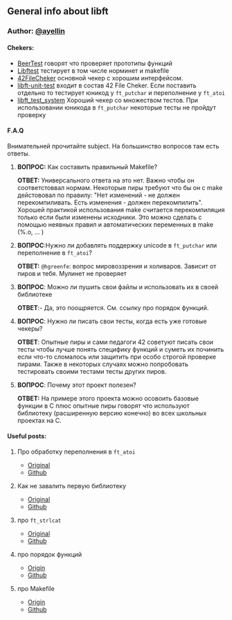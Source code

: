 ## General info about libft

### Author: [@ayellin](https://profile.intra.42.fr/users/ayellin)

#### Chekers:

- [BeerTest](https://github.com/Dgreat21/21libftbeertest)
 говорят что проверяет прототипы функций
- [Libftest](https://github.com/jtoty/Libftest)
тестирует в том числе норминет и makefile 
- [42FileCheker](https://github.com/jgigault/42FileChecker)
основной чекер с хорошим интерфейсом. 
- [libft-unit-test](https://github.com/alelievr/libft-unit-test)
 входит в состав 42 File Cheker. Если поставить отдельно то тестирует
 юникод у `ft_putchar` и переполнение у `ft_atoi`
- [libft_test_system](https://github.com/sitlcead/42_libft_test_system)
  Хороший чекер со множеcтвом тестов. При использовании юникода в `ft_putchar` некоторые тесты не пройдут проверку

#### F.A.Q

Внимательней прочитайте subject. На большинство вопросов там есть ответы.

1) **ВОПРОС:** Как составить правильный Makefile?

   **ОТВЕТ:** Универсального ответа на это нет. Важно чтобы он соответстоввал нормам. Некоторые пиры требуют что бы он с make дейстововал по правилу: "Нет изменений - не должен перекомпиливать. Есть изменения - должен перекомпилить". Хорошей практикой использования make считается перекомпиляция только если были изменены исходники. Это можно сделать с помощью неявныx правил и автоматических переменных в make (%.o, ... )
   
2) **ВОПРОС**:Нужно ли добавлять поддержку unicode в `ft_putchar` или переполнение в `ft_atoi`?
   
   **ОТВЕТ:** `@hgreenfe`: вопрос мировоззрения и холиваров. Зависит от пиров и тебя. Мулинет не проверяет
   
3) **ВОПРОС**: Можно ли пушить свои файлы и использовать их в своей библиотеке

   **ОТВЕТ**:- Да, это поощряется. См. ссылку про порядок функций.

4) **ВОПРОС**: Нужно ли писать свои тесты, когда есть уже готовые чекеры?

   **ОТВЕТ**: Опытные пиры и сами педагоги 42 советуют писать свои тесты чтобы лучше понять специфику функций и суметь их починить если что-то сломалось или защитить при особо строгой проверке пирами. Также в некоторых случаях можно попробовать тестировать своими тестами тесты других пиров.

5) **ВОПРОС**: Почему этот проект полезен?

   **ОТВЕТ:** На примере этого проекта можно осовоить базовые функции в С плюс опытные пиры говорят что используют библиотеку (расширенную версию конечно) во всех школьных проектах на С.

#### Useful posts:

1) Про обработку переполнения в `ft_atoi`
   - [Original](https://forum.intra.42.fr/topics/21586/)
   - [Github](https://github.com/Danilo3/intra_forum/blob/master/libft/atoi.md)
 
2) Как не завалить первую библиотеку
   - [Original](https://forum.intra.42.fr/topics/19883/)
   - [Github](https://github.com/Danilo3/intra_forum/blob/master/libft/libft-commmon_errors.md)
 
3) про `ft_strlcat`
   - [Original](https://forum.intra.42.fr/topics/20387/)
   - [Github](https://github.com/Danilo3/intra_forum/blob/master/libft/strlcat.md)

4) про порядок функций
   - [Origin](https://forum.intra.42.fr/topics/20397/messages)
   - [Github](https://github.com/Danilo3/intra_forum/blob/master/libft/libft_puzzles.md)

5) про Makefile
   - [Origin](https://forum.intra.42.fr/topics/20222/messages)
   - [Github](https://github.com/Danilo3/intra_forum/blob/master/libft/makefile.md)
